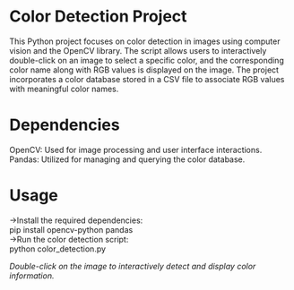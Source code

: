 # Color Detection Project
  This Python project focuses on color detection in images using computer vision and the OpenCV library. The script allows users to interactively double-click on an image to select a specific color, and the corresponding color name along with RGB values is displayed on the image. The project incorporates a color database stored in a CSV file to associate RGB values with meaningful color names.

# Dependencies
OpenCV: Used for image processing and user interface interactions.  
Pandas: Utilized for managing and querying the color database.

# Usage
->Install the required dependencies:  
    pip install opencv-python pandas  
->Run the color detection script:  
    python color_detection.py  
    
*Double-click on the image to interactively detect and display color information.*   
